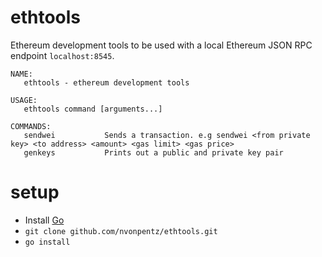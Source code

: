 # ethtools
Ethereum development tools to be used with a local Ethereum JSON RPC endpoint `localhost:8545`.

```
NAME:
   ethtools - ethereum development tools

USAGE:
   ethtools command [arguments...]
   
COMMANDS:
   sendwei           Sends a transaction. e.g sendwei <from private key> <to address> <amount> <gas limit> <gas price>
   genkeys           Prints out a public and private key pair
```

# setup

* Install [Go](https://golang.org/doc/install)
* `git clone github.com/nvonpentz/ethtools.git`
* `go install`
